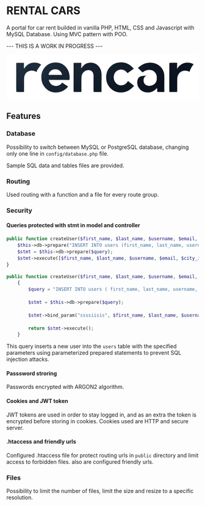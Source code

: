 # RENTAL CARS

A portal for car rent builded in vanilla PHP, HTML, CSS and Javascript with MySQL Database. Using MVC pattern with POO.

--- THIS IS A WORK IN PROGRESS ---

<p align="center">
  <img src="https://github.com/migmm/rent-cars/blob/images/logo.png" alt="Logo"/>
</p>

## Features

### Database

Possibility to switch between MySQL or PostgreSQL database, changing only one line in `config/database.php` file.

Sample SQL data and tables files are provided.

### Routing

Used routing with a function and a file for every route group.

### Security

#### Queries protected with stmt in model and controller

```php
public function createUser($first_name, $last_name, $username, $email, $city_id, $country_id, $password, $profile_picture, $role_id) {
    $this->db->prepare("INSERT INTO users (first_name, last_name, username, email, city_id, country_id, password, role_id, profile_picture) VALUES (?, ?, ?, ?, ?, ?, ?, ?, ?)");
    $stmt = $this->db->prepare($query);
    $stmt->execute([$first_name, $last_name, $username, $email, $city_id, $country_id, $password, $role_id, $profile_picture]);
}
```

```php
public function createUser($first_name, $last_name, $username, $email, $city_id, $country_id, $password, $role_id, $profile_picture)
    {
        $query = "INSERT INTO users ( first_name, last_name, username, email, city_id, country_id, password, role_id, profile_picture ) VALUES ( ?, ?, ?, ?, ?, ?, ?, ?, ? )";

        $stmt = $this->db->prepare($query);

        $stmt->bind_param("ssssiisis", $first_name, $last_name, $username, $email, $city_id, $country_id, $password, $role_id, $profile_picture);

        return $stmt->execute();
    }
```

This query inserts a new user into the `users` table with the specified parameters using parameterized prepared statements to prevent SQL injection attacks.

#### Passsword stroring

Passwords encrypted with ARGON2 algorithm.

#### Cookies and JWT token

JWT tokens are used in order to stay logged in, and as an extra the token is encrypted before storing in cookies.
Cookies used are HTTP and secure server.

#### .htaccess and friendly urls

Configured .htaccess file for protect routing urls in `public` directory and limit access to forbidden files. also are configured friendly urls.

### Files

Possibility to limit the number of files, limit the size and resize to a specific resolution.
